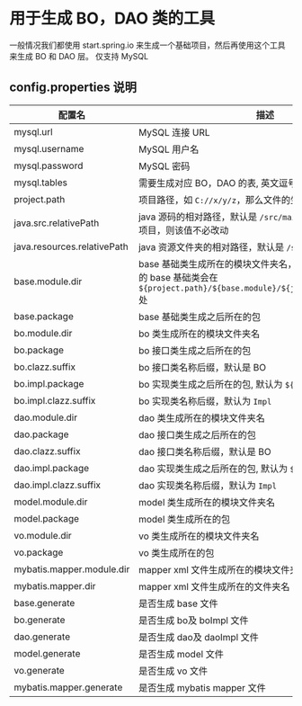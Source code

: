 # 用于生成 BO，DAO 类的工具

一般情况我们都使用 start.spring.io 来生成一个基础项目，然后再使用这个工具来生成 BO 和 DAO 层。
仅支持 MySQL

## config.properties 说明

配置名 | 描述
------------ | -------------
mysql.url | MySQL 连接 URL
mysql.username | MySQL 用户名
mysql.password | MySQL 密码
mysql.tables | 需要生成对应 BO，DAO 的表, 英文逗号分割。
project.path  | 项目路径，如 `C://x/y/z`，那么文件的生成都基于项目路径
java.src.relativePath | java 源码的相对路径，默认是 `/src/main/java`。如果是 maven 项目，则该值不必改动
java.resources.relativePath | java 资源文件夹的相对路径，默认是 `/src/main/resources`
base.module.dir | base 基础类生成所在的模块文件夹名，如果存在则代表，生成的 base 基础类会在 `${project.path}/${base.module}/${java.src.relativePath}` 处
base.package | base 基础类生成之后所在的包
bo.module.dir  | bo 类生成所在的模块文件夹名
bo.package | bo 接口类生成之后所在的包
bo.clazz.suffix | bo 接口类名称后缀，默认是 BO
bo.impl.package | bo 实现类生成之后所在的包, 默认为 `${bo.package}.impl`
bo.impl.clazz.suffix | bo 实现类名称后缀，默认为 `Impl`
dao.module.dir  | dao 类生成所在的模块文件夹名
dao.package | dao 接口类生成之后所在的包
dao.clazz.suffix | dao 接口类名称后缀，默认是 BO
dao.impl.package | dao 实现类生成之后所在的包, 默认为 `${dao.package}.impl`
dao.impl.clazz.suffix | dao 实现类名称后缀，默认为 `Impl`
model.module.dir | model 类生成所在的模块文件夹名
model.package | model 类生成所在的包
vo.module.dir | vo 类生成所在的模块文件夹名
vo.package | vo 类生成所在的包
mybatis.mapper.module.dir | mapper xml 文件生成所在的模块文件夹名
mybatis.mapper.dir | mapper xml 文件生成所在的文件夹名
base.generate | 是否生成 base 文件
bo.generate | 是否生成 bo及 boImpl 文件
dao.generate | 是否生成 dao及 daoImpl 文件
model.generate | 是否生成 model 文件
vo.generate | 是否生成 vo 文件
mybatis.mapper.generate | 是否生成 mybatis mapper 文件


